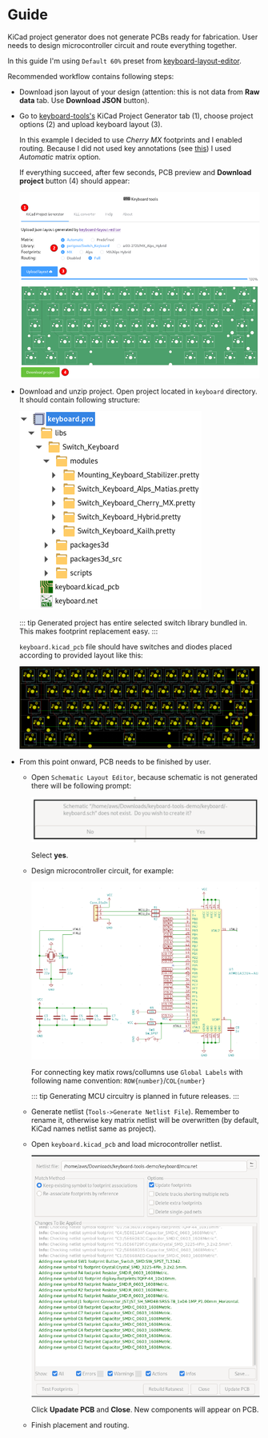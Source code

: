# Guide

KiCad project generator does not generate PCBs ready for fabrication.
User needs to design microcontroller circuit and route everything together.

In this guide I'm using `Default 60%` preset from
[keyboard-layout-editor](www.keyboard-layout-editor.com).

Recommended workflow contains following steps:

- Download json layout of your design (attention: this is not data
  from **Raw data** tab. Use **Download JSON** button).

- Go to [keyboard-tools's](http://keyboard-tools.xyz/) KiCad Project Generator
  tab (1), choose project options (2) and upload keyboard layout (3).

  In this example I decided to use *Cherry MX* footprints  and I enabled
  routing. Because I did not used key annotations (see
  [this](features#matrix-position-assignment)) I used *Automatic* matrix option.

  If everything succeed, after few seconds, PCB preview and
  **Download project** button (4) should appear:

  ![frontend](./assets/frontend.png)

- Download and unzip project. Open project located in `keyboard` directory.
  It should contain following structure:

  ![kicad-project](./assets/kicad-project.png)

  ::: tip
  Generated project has entire selected switch library bundled in.
  This makes footprint replacement easy.
  :::

  `keyboard.kicad_pcb` file should have switches and diodes placed according
  to provided layout like this:

  ![pcb](./assets/pcb.png)

- From this point onward, PCB needs to be finished by user.
  - Open `Schematic Layout Editor`, because schematic is not generated there
    will be following prompt:

    ![prompt](./assets/prompt.png)

    Select **yes**.

  - Design microcontroller circuit, for example:

    ![uc-circuit](./assets/uc-circuit.png)

    For connecting key matix rows/collumns use `Global Labels` with following
    name convention: `ROW{number}`/`COL{number}`

    ::: tip
    Generating MCU circuitry is planned in future releases.
    :::

  - Generate netlist (`Tools->Generate Netlist File`). Remember to rename it,
    otherwise key matrix netlist will be overwritten (by default, KiCad names
    netlist same as project).

  - Open `keyboard.kicad_pcb` and load microcontroller netlist.

    ![load-netlist](./assets/load-netlist.png)

    Click **Upadate PCB** and **Close**. New components will appear on PCB.

  - Finish placement and routing.
